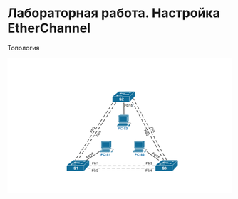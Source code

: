 # Лабораторная работа. Настройка EtherChannel

Топология

![](https://github.com/Samsonvl/network-otus/blob/master/labs/lab04/Screenshots/topology.png)

